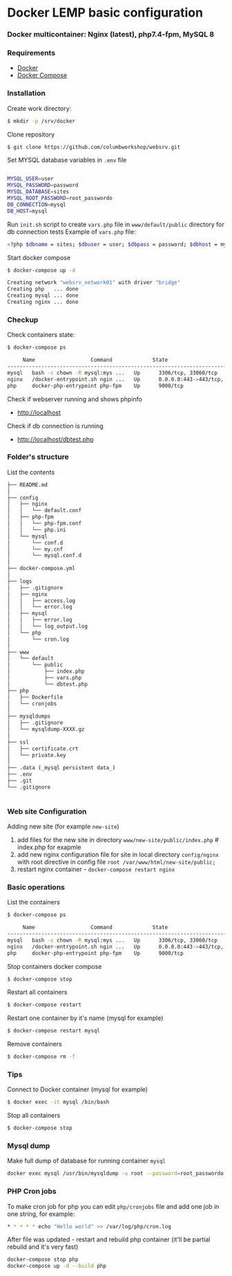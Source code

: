 Docker LEMP basic configuration
===========================
### Docker multicontainer: Nginx (latest), php7.4-fpm, MySQL 8

### Requirements
- [Docker](https://www.docker.com/)
- [Docker Compose](https://docs.docker.com/compose/install/)

### Installation
Create work directory:
```sh
$ mkdir -p /srv/docker
```

Clone repository
```sh
$ git clone https://github.com/columbworkshop/websrv.git
```

Set MYSQL database variables in `.env` file
```sh

MYSQL_USER=user
MYSQL_PASSWORD=password
MYSQL_DATABASE=sites
MYSQL_ROOT_PASSWORD=root_passwordo
DB_CONNECTION=mysql
DB_HOST=mysql
```

Run `init.sh` script to create `vars.php` file in `www/default/public` directory for db connection tests
Example of `vars.php` file:
```sh
<?php $dbname = sites; $dbuser = user; $dbpass = password; $dbhost = mysql; ?>
```

Start docker compose
```sh
$ docker-compose up -d

Creating network "websrv_network01" with driver "bridge"
Creating php   ... done
Creating mysql ... done
Creating nginx ... done
```

### Checkup
Check containers state:
```sh
$ docker-compose ps

     Name                  Command             State                     Ports
-------------------------------------------------------------------------------------------------
mysql   bash -c chown -R mysql:mys ...   Up      3306/tcp, 33060/tcp
nginx   /docker-entrypoint.sh ngin ...   Up      0.0.0.0:443->443/tcp, 0.0.0.0:80->80/tcp
php     docker-php-entrypoint php-fpm    Up      9000/tcp
```

Check if webserver running and shows phpinfo
- [http://localhost](http://localhost)

Check if db connection is running
- [http://localhost/dbtest.php](http://localhost/dbtest.php)

### Folder's structure
List the contents
```sh
├── README.md
│
├── config
│   ├── nginx
│   │   └── default.conf
│   ├── php-fpm
│   │   └── php-fpm.conf
│   │   └── php.ini
│   └── mysql
│       └── conf.d
│       └── my.cnf
│       └── mysql.conf.d   
│
├── docker-compose.yml
│
├── logs
│   ├── .gitignore
│   ├── nginx
│   │   ├── access.log
│   │   └── error.log
│   ├── mysql
│   │   ├── error.log
│   │   └── log_output.log
│   └── php
│       └── cron.log
│
├── www
│   └── default
│       └── public
│           ├── index.php
│           ├── vars.php
│           └── dbtest.php
├── php
│   ├── Dockerfile
│   └── cronjobs
│ 
├── mysqldumps
│   ├── .gitignore
│   └── mysqldump-XXXX.gz
│
├── ssl
│   ├── certificate.crt 
│   └── private.key
│
├── .data (_mysql persistent data_)
├── .env
├── .git
└── .gitignore
 
```

### Web site Configuration
Adding new site (for example `new-site`)
1. add files for the new site in directory `www/new-site/public/index.php` # index.php for exapmle 
2. add new nginx configuration file for site in local directory `config/nginx` with root directive in config file `root /var/www/html/new-site/public;`
3. restart nginx container - `docker-compose restart nginx`


### Basic operations
List the containers
```sh
$ docker-compose ps

     Name                  Command             State                     Ports
-------------------------------------------------------------------------------------------------
mysql   bash -c chown -R mysql:mys ...   Up      3306/tcp, 33060/tcp
nginx   /docker-entrypoint.sh ngin ...   Up      0.0.0.0:443->443/tcp, 0.0.0.0:80->80/tcp
php     docker-php-entrypoint php-fpm    Up      9000/tcp
```

Stop containers docker compose
```sh
$ docker-compose stop

```

Restart all containers
```sh
$ docker-compose restart

```

Restart one container by it's name (mysql for example)
```sh
$ docker-compose restart mysql

```

Remove containers
```sh
$ docker-compose rm -f
```

### Tips
Connect to Docker container (mysql for example)
```sh
$ docker exec -it mysql /bin/bash 
```

Stop all containers
```sh
$ docker-compose stop
```

### Mysql dump
Make full dump of database for running container `mysql`  

```sh
docker exec mysql /usr/bin/mysqldump -u root --password=root_passwordo --all-databases | gzip > mysqldumps/mysqldump-$(date +%Y%m%d-%H:%M:%S).gz
```

### PHP Cron jobs
To make cron job for php you can edit `php/cronjobs` file and add one job in one string, for example:
```sh
* * * * * echo "Hello world" >> /var/log/php/cron.log
```
After file was updated - restart and rebuild php container (it'll be partial rebuild and it's very fast)
```sh
docker-compose stop php
docker-compose up -d --build php
```




